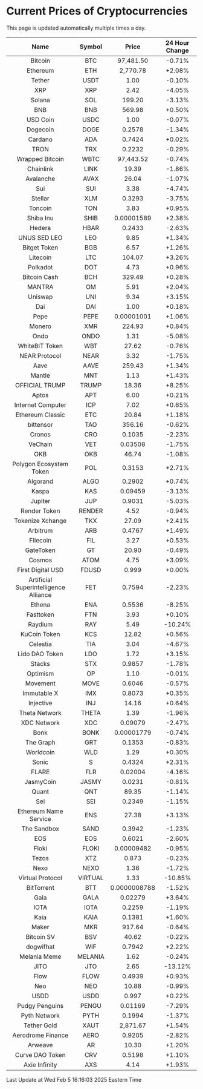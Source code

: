 # Current Prices of Cryptocurrencies
This page is updated automatically multiple times a day.

| Name | Symbol | Price | 24 Hour Change |
| :---: |:---:| :---: | :---: |
| Bitcoin | BTC | 97,481.50 | -0.71% |
| Ethereum | ETH | 2,770.78 | +2.08% |
| Tether | USDT | 1.00 | -0.10% |
| XRP | XRP | 2.42 | -4.05% |
| Solana | SOL | 199.20 | -3.13% |
| BNB | BNB | 569.98 | +0.50% |
| USD Coin | USDC | 1.00 | -0.07% |
| Dogecoin | DOGE | 0.2578 | -1.34% |
| Cardano | ADA | 0.7424 | +0.02% |
| TRON | TRX | 0.2232 | -0.29% |
| Wrapped Bitcoin | WBTC | 97,443.52 | -0.74% |
| Chainlink | LINK | 19.39 | -1.86% |
| Avalanche | AVAX | 26.04 | -1.07% |
| Sui | SUI | 3.38 | -4.74% |
| Stellar | XLM | 0.3293 | -3.75% |
| Toncoin | TON | 3.83 | +0.95% |
| Shiba Inu | SHIB | 0.00001589 | +2.38% |
| Hedera | HBAR | 0.2433 | -2.63% |
| UNUS SED LEO | LEO | 9.85 | +1.34% |
| Bitget Token | BGB | 6.57 | +1.26% |
| Litecoin | LTC | 104.07 | +3.26% |
| Polkadot | DOT | 4.73 | +0.96% |
| Bitcoin Cash | BCH | 329.49 | +0.28% |
| MANTRA | OM | 5.91 | +2.04% |
| Uniswap | UNI | 9.34 | +3.15% |
| Dai | DAI | 1.00 | +0.18% |
| Pepe | PEPE | 0.00001001 | +1.06% |
| Monero | XMR | 224.93 | +0.84% |
| Ondo | ONDO | 1.31 | -5.08% |
| WhiteBIT Token | WBT | 27.62 | -0.76% |
| NEAR Protocol | NEAR | 3.32 | -1.75% |
| Aave | AAVE | 259.43 | +1.34% |
| Mantle | MNT | 1.13 | +1.43% |
| OFFICIAL TRUMP | TRUMP | 18.36 | +8.25% |
| Aptos | APT | 6.00 | +0.21% |
| Internet Computer | ICP | 7.02 | +0.65% |
| Ethereum Classic | ETC | 20.84 | +1.18% |
| bittensor | TAO | 356.16 | -0.62% |
| Cronos | CRO | 0.1035 | -2.23% |
| VeChain | VET | 0.03508 | -1.75% |
| OKB | OKB | 46.74 | -1.08% |
| Polygon Ecosystem Token | POL | 0.3153 | +2.71% |
| Algorand | ALGO | 0.2902 | +0.74% |
| Kaspa | KAS | 0.09459 | -3.13% |
| Jupiter | JUP | 0.9031 | -5.03% |
| Render Token | RENDER | 4.52 | -0.94% |
| Tokenize Xchange | TKX | 27.09 | +2.41% |
| Arbitrum | ARB | 0.4767 | +1.49% |
| Filecoin | FIL | 3.27 | +0.53% |
| GateToken | GT | 20.90 | -0.49% |
| Cosmos | ATOM | 4.75 | +3.09% |
| First Digital USD | FDUSD | 0.999 | +0.00% |
| Artificial Superintelligence Alliance | FET | 0.7594 | -2.23% |
| Ethena | ENA | 0.5536 | -8.25% |
| Fasttoken | FTN | 3.93 | +0.10% |
| Raydium | RAY | 5.49 | -10.24% |
| KuCoin Token | KCS | 12.82 | +0.56% |
| Celestia | TIA | 3.04 | -4.67% |
| Lido DAO Token | LDO | 1.72 | +3.15% |
| Stacks | STX | 0.9857 | -1.78% |
| Optimism | OP | 1.10 | -0.01% |
| Movement | MOVE | 0.6046 | -0.57% |
| Immutable X | IMX | 0.8073 | +0.35% |
| Injective | INJ | 14.16 | +0.64% |
| Theta Network | THETA | 1.39 | -1.96% |
| XDC Network | XDC | 0.09079 | -2.47% |
| Bonk | BONK | 0.00001779 | -0.74% |
| The Graph | GRT | 0.1353 | -0.83% |
| Worldcoin | WLD | 1.29 | +0.30% |
| Sonic | S | 0.4324 | +2.31% |
| FLARE | FLR | 0.02004 | -4.16% |
| JasmyCoin | JASMY | 0.0231 | -0.81% |
| Quant | QNT | 89.35 | -1.14% |
| Sei | SEI | 0.2349 | -1.15% |
| Ethereum Name Service | ENS | 27.38 | +3.13% |
| The Sandbox | SAND | 0.3942 | -1.23% |
| EOS | EOS | 0.6021 | -2.60% |
| Floki | FLOKI | 0.00009482 | -0.95% |
| Tezos | XTZ | 0.873 | -0.23% |
| Nexo | NEXO | 1.36 | -1.72% |
| Virtual Protocol | VIRTUAL | 1.33 | -10.85% |
| BitTorrent | BTT | 0.0000008788 | -1.52% |
| Gala | GALA | 0.02279 | +3.64% |
| IOTA | IOTA | 0.2259 | -1.19% |
| Kaia | KAIA | 0.1381 | +1.60% |
| Maker | MKR | 917.64 | -0.64% |
| Bitcoin SV | BSV | 40.62 | -0.22% |
| dogwifhat | WIF | 0.7942 | +2.22% |
| Melania Meme | MELANIA | 1.62 | -0.24% |
| JITO | JTO | 2.65 | -13.12% |
| Flow | FLOW | 0.4939 | +0.93% |
| Neo | NEO | 10.88 | -0.99% |
| USDD | USDD | 0.997 | +0.22% |
| Pudgy Penguins | PENGU | 0.01169 | -7.29% |
| Pyth Network | PYTH | 0.1994 | -1.37% |
| Tether Gold | XAUT | 2,871.67 | +1.54% |
| Aerodrome Finance | AERO | 0.9205 | -2.82% |
| Arweave | AR | 10.30 | +1.20% |
| Curve DAO Token | CRV | 0.5198 | +1.10% |
| Axie Infinity | AXS | 4.14 | +1.93% |

Last Update at Wed Feb  5 16:16:03 2025 Eastern Time